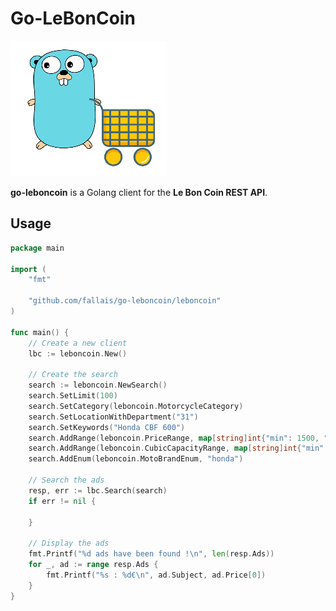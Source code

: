 # Go-LeBonCoin

![Coop](https://github.com/fallais/go-leboncoin/blob/master/gopher.png)

**go-leboncoin** is a Golang client for the **Le Bon Coin REST API**.

## Usage

```go
package main

import (
	"fmt"

	"github.com/fallais/go-leboncoin/leboncoin"
)

func main() {
	// Create a new client
	lbc := leboncoin.New()

	// Create the search
	search := leboncoin.NewSearch()
	search.SetLimit(100)
	search.SetCategory(leboncoin.MotorcycleCategory)
	search.SetLocationWithDepartment("31")
	search.SetKeywords("Honda CBF 600")
	search.AddRange(leboncoin.PriceRange, map[string]int{"min": 1500, "max": 3000})
	search.AddRange(leboncoin.CubicCapacityRange, map[string]int{"min": 500})
	search.AddEnum(leboncoin.MotoBrandEnum, "honda")

	// Search the ads
	resp, err := lbc.Search(search)
	if err != nil {

	}

	// Display the ads
	fmt.Printf("%d ads have been found !\n", len(resp.Ads))
	for _, ad := range resp.Ads {
		fmt.Printf("%s : %d€\n", ad.Subject, ad.Price[0])
	}
}

```